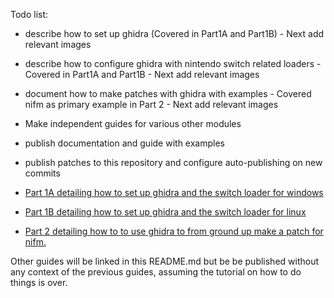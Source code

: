 Todo list:

* describe how to set up ghidra (Covered in Part1A and Part1B) - Next add relevant images
* describe how to configure ghidra with nintendo switch related loaders - Covered in Part1A and Part1B - Next add relevant images
* document how to make patches with ghidra with examples - Covered nifm as primary example in Part 2 - Next add relevant images
* Make independent guides for various other modules
* publish documentation and guide with examples
* publish patches to this repository and configure auto-publishing on new commits

* [Part 1A detailing how to set up ghidra and the switch loader for windows](Part1A-WindowsSetup.MD)
* [Part 1B detailing how to set up ghidra and the switch loader for linux](Part1B-LinuxSetup.MD)
* [Part 2 detailing how to to use ghidra to from ground up make a patch for nifm.](Part2.MD)

Other guides will be linked in this README.md but be be published without any context of the previous guides, assuming the tutorial on how to do things is over.